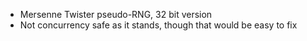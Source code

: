 * Mersenne Twister pseudo-RNG, 32 bit version
* Not concurrency safe as it stands, though that would be easy to fix
